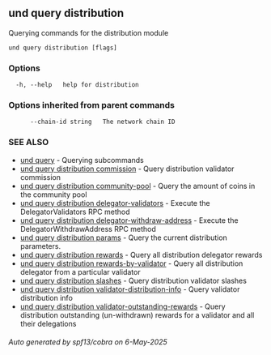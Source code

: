 ## und query distribution

Querying commands for the distribution module

```
und query distribution [flags]
```

### Options

```
  -h, --help   help for distribution
```

### Options inherited from parent commands

```
      --chain-id string   The network chain ID
```

### SEE ALSO

* [und query](und_query.md)	 - Querying subcommands
* [und query distribution commission](und_query_distribution_commission.md)	 - Query distribution validator commission
* [und query distribution community-pool](und_query_distribution_community-pool.md)	 - Query the amount of coins in the community pool
* [und query distribution delegator-validators](und_query_distribution_delegator-validators.md)	 - Execute the DelegatorValidators RPC method
* [und query distribution delegator-withdraw-address](und_query_distribution_delegator-withdraw-address.md)	 - Execute the DelegatorWithdrawAddress RPC method
* [und query distribution params](und_query_distribution_params.md)	 - Query the current distribution parameters.
* [und query distribution rewards](und_query_distribution_rewards.md)	 - Query all distribution delegator rewards
* [und query distribution rewards-by-validator](und_query_distribution_rewards-by-validator.md)	 - Query all distribution delegator from a particular validator
* [und query distribution slashes](und_query_distribution_slashes.md)	 - Query distribution validator slashes
* [und query distribution validator-distribution-info](und_query_distribution_validator-distribution-info.md)	 - Query validator distribution info
* [und query distribution validator-outstanding-rewards](und_query_distribution_validator-outstanding-rewards.md)	 - Query distribution outstanding (un-withdrawn) rewards for a validator and all their delegations

###### Auto generated by spf13/cobra on 6-May-2025
